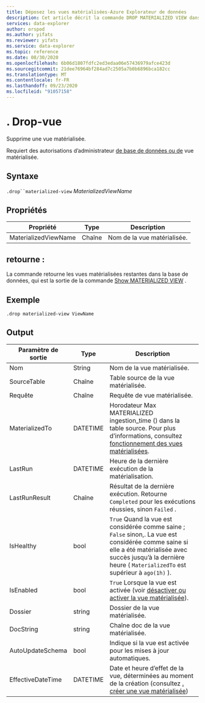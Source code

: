 ```yaml
---
title: Déposez les vues matérialisées-Azure Explorateur de données
description: Cet article décrit la commande DROP MATERIALIZED VIEW dans Azure Explorateur de données.
services: data-explorer
author: orspod
ms.author: yifats
ms.reviewer: yifats
ms.service: data-explorer
ms.topic: reference
ms.date: 08/30/2020
ms.openlocfilehash: 6b06d1807fdfc2ed3edaa06e57436979afce423d
ms.sourcegitcommit: 21dee76964bf284ad7c2505a7b0b6896bca182cc
ms.translationtype: MT
ms.contentlocale: fr-FR
ms.lasthandoff: 09/23/2020
ms.locfileid: "91057158"
---
```

# <a name="drop-materialized-view"></a>. Drop-vue 

Supprime une vue matérialisée.

Requiert des autorisations d’administrateur [de base de données ou de](../access-control/role-based-authorization.md) vue matérialisée.

## <a name="syntax"></a>Syntaxe

`.drop``materialized-view` *MaterializedViewName*

## <a name="properties"></a>Propriétés

| Propriété | Type| Description |
|----------------|-------|-----|
| MaterializedViewName| Chaîne| Nom de la vue matérialisée.|

## <a name="returns"></a>retourne :

La commande retourne les vues matérialisées restantes dans la base de données, qui est la sortie de la commande [Show MATERIALIZED VIEW](materialized-view-show-commands.md#show-materialized-view) .

## <a name="example"></a>Exemple

```kusto
.drop materialized-view ViewName
```

## <a name="output"></a>Output

|Paramètre de sortie |Type |Description
|---|---|---|
|Nom  |String |Nom de la vue matérialisée.
|SourceTable|Chaîne|Table source de la vue matérialisée.
|Requête|Chaîne|Requête de vue matérialisée.
|MaterializedTo|DATETIME|Horodateur Max MATERIALIZED ingestion_time () dans la table source. Pour plus d’informations, consultez [fonctionnement des vues matérialisées](materialized-view-overview.md#how-materialized-views-work).
|LastRun|DATETIME |Heure de la dernière exécution de la matérialisation.
|LastRunResult|Chaîne|Résultat de la dernière exécution. Retourne `Completed` pour les exécutions réussies, sinon `Failed` .
|IsHealthy|bool|`True` Quand la vue est considérée comme saine ; `False` sinon,. La vue est considérée comme saine si elle a été matérialisée avec succès jusqu’à la dernière heure ( `MaterializedTo` est supérieur à `ago(1h)` ).
|IsEnabled|bool|`True` Lorsque la vue est activée (voir [désactiver ou activer la vue matérialisée](materialized-view-enable-disable.md)).
|Dossier|string|Dossier de la vue matérialisée.
|DocString|string|Chaîne doc de la vue matérialisée.
|AutoUpdateSchema|bool|Indique si la vue est activée pour les mises à jour automatiques.
|EffectiveDateTime|DATETIME|Date et heure d’effet de la vue, déterminées au moment de la création (consultez [. créer une vue matérialisée](materialized-view-create.md#create-materialized-view))
